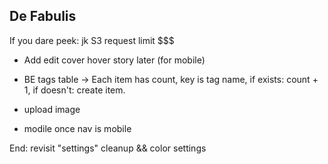 ## De Fabulis

If you dare peek: jk S3 request limit $$$

- Add edit cover hover story later (for mobile)

- BE tags table -> Each item has count, key is tag name, if exists: count + 1, if doesn't: create item.
- upload image
- modile once nav is mobile

End: revisit "settings" cleanup && color settings
